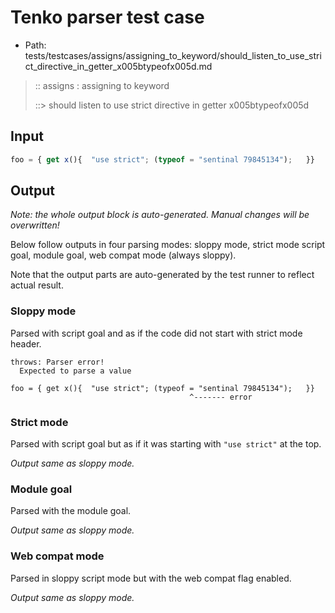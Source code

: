 # Tenko parser test case

- Path: tests/testcases/assigns/assigning_to_keyword/should_listen_to_use_strict_directive_in_getter_x005btypeofx005d.md

> :: assigns : assigning to keyword
>
> ::> should listen to use strict directive in getter x005btypeofx005d

## Input

`````js
foo = { get x(){  "use strict"; (typeof = "sentinal 79845134");   }}
`````

## Output

_Note: the whole output block is auto-generated. Manual changes will be overwritten!_

Below follow outputs in four parsing modes: sloppy mode, strict mode script goal, module goal, web compat mode (always sloppy).

Note that the output parts are auto-generated by the test runner to reflect actual result.

### Sloppy mode

Parsed with script goal and as if the code did not start with strict mode header.

`````
throws: Parser error!
  Expected to parse a value

foo = { get x(){  "use strict"; (typeof = "sentinal 79845134");   }}
                                        ^------- error
`````

### Strict mode

Parsed with script goal but as if it was starting with `"use strict"` at the top.

_Output same as sloppy mode._

### Module goal

Parsed with the module goal.

_Output same as sloppy mode._

### Web compat mode

Parsed in sloppy script mode but with the web compat flag enabled.

_Output same as sloppy mode._
